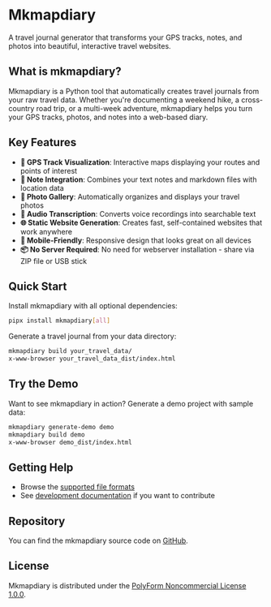 # Mkmapdiary

A travel journal generator that transforms your GPS tracks, notes, and photos into beautiful, interactive travel websites.

## What is mkmapdiary?

Mkmapdiary is a Python tool that automatically creates travel journals from your raw travel data. Whether you're documenting a weekend hike, a cross-country road trip, or a multi-week adventure, mkmapdiary helps you turn your GPS tracks, photos, and notes into a web-based diary.

## Key Features

- **📍 GPS Track Visualization**: Interactive maps displaying your routes and points of interest
- **📝 Note Integration**: Combines your text notes and markdown files with location data
- **📸 Photo Gallery**: Automatically organizes and displays your travel photos
- **🎤 Audio Transcription**: Converts voice recordings into searchable text
- **🌐 Static Website Generation**: Creates fast, self-contained websites that work anywhere
- **📱 Mobile-Friendly**: Responsive design that looks great on all devices
- **📦 No Server Required**: No need for webserver installation - share via ZIP file or USB stick

## Quick Start

Install mkmapdiary with all optional dependencies:

```bash
pipx install mkmapdiary[all]
```

Generate a travel journal from your data directory:

```bash
mkmapdiary build your_travel_data/
x-www-browser your_travel_data_dist/index.html
```

## Try the Demo

Want to see mkmapdiary in action? Generate a demo project with sample data:

```bash
mkmapdiary generate-demo demo
mkmapdiary build demo
x-www-browser demo_dist/index.html
```

## Getting Help

- Browse the [supported file formats](reference/supported_source_formats/) 
- See [development documentation](reference/development/) if you want to contribute

## Repository

You can find the mkmapdiary source code on [GitHub](https://github.com/bytehexe/mkmapdiary).

## License

Mkmapdiary is distributed under the [PolyForm Noncommercial License 1.0.0](https://polyformproject.org/licenses/noncommercial/1.0.0/).

<!--

## Tutorial

**Ready to start your digital travel journal?** Head over to the [Tutorial](tutorial/) to begin your journey!

-->